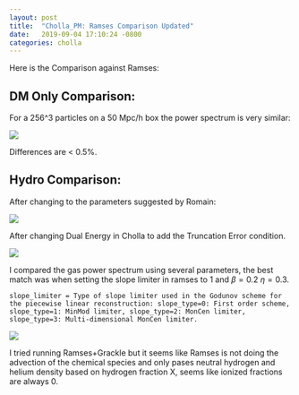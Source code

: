```yaml
---
layout: post
title:  "Cholla_PM: Ramses Comparison Updated"
date:   2019-09-04 17:10:24 -0800
categories: cholla
---
```

Here is the Comparison against Ramses:

## DM Only Comparison:

For a 256^3 particles on a 50 Mpc/h box the power spectrum is very similar: 

<img src="{{ site.url }}assets/images/power_dm_256_ramses.png">

Differences are < 0.5%.

## Hydro Comparison:

After changing to the parameters suggested by Romain:

 
<img src="{{ site.url }}assets/images/temperature_comparison_0.png">


After changing Dual Energy in Cholla to add the Truncation Error condition.

<img src="{{ site.url }}assets/images/temperature_comparison_beta0.3_slope1.png">

I compared the gas power spectrum using several parameters, the best match was when setting the slope limiter in ramses to 1 and $\beta=0.2$  $\eta=0.3$.

```
slope_limiter = Type of slope limiter used in the Godunov scheme for the piecewise linear reconstruction: slope_type=0: First order scheme, slope_type=1: MinMod limiter, slope_type=2: MonCen limiter, slope_type=3: Multi-dimensional MonCen limiter. 
```

<img src="{{ site.url }}assets/images/ps_128_hydro_ramses_PLMC_beta0.20_eta0.030_slope1.png">

I tried running Ramses+Grackle but it seems like Ramses is not doing the advection of the chemical species and only pases neutral hydrogen and helium density based on hydrogen fraction X, seems like ionized fractions are always 0.
